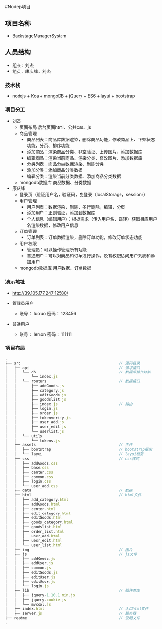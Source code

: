 #Nodejs项目
## 项目名称
* BackstageManagerSystem

## 人员结构
* 组长：刘杰
* 组员：康庆峰、刘杰

### 技术栈
* nodejs + Koa + mongoDB + jQuery + ES6 + layui + bootstrap

### 项目分工
* 刘杰
    * 页面布局
        后台页面html、公共css、js
    * 商品管理
        * 商品列表：商品库数据渲染，删除商品功能，修改商品上、下架状态功能，分页、排序功能
        * 添加商品：渲染商品分类、非空验证、上传图片、添加数据库
        * 编辑商品：渲染当前商品、渲染分类、修改图片、添加数据库
        * 分类列表：商品分类数据渲染、删除分类
        * 添加分类：添加商品分类数据
        * 编辑分类：渲染当前分类数据、添加商品分类数据
    * mongodb数据库
        商品数据、分类数据
* 康庆峰
    * 登录页（验证用户名，验证码，免登录（localStorage，session））
    * 用户管理
        * 用户列表：数据渲染，删除、多行删除，编辑，分页
        * 添加用户：正则验证，添加到数据库
        * 个人信息（编辑用户）：根据需求（传入用户名、跳转）获取相应用户名渲染数据，修改用户信息
    * 订单管理
        * 订单列表：订单数据渲染，删除订单功能，修改订单状态功能
    * 用户权限
        * 管理员：可以操作管理所有功能
        * 普通用户：可以对商品和订单进行操作，没有权限访问用户列表和添加用户
    * mongodb数据库
        用户数据、订单数据

### 演示地址
* http://39.105.177.247:12580/

* 管理员用户   
    * 账号： luoluo  密码： 123456   
* 普通用户
    * 账号： lemon   密码： 111111

### 项目布局
```js
.
├── src                                         	// 源码目录
│   ├── api                                    	 	// 请求接口
│   │   └── db                                  	// 数据库操作封装
│   │       └── index.js                                                      
│   │   └── routers                            		// 数据接口
│   │       ├── addGoods.js                     
│   │       ├── category.js                    
│   │       ├── editGoods.js                    
│   │       ├── goodslist.js                    
│   │       ├── index.js                        	// 路由
│   │       ├── login.js                       
│   │       ├── order.js                        
│   │       ├── tokenverify.js                 
│   │       ├── user_add.js                     
│   │       ├── user_edit.js                   
│   │       └── userlist.js                                                  
│   │   └── utils                              		 
│   │       └── tokens.js                       
│   ├── assets                                 		// 主件
│   │   ├── bootstrap                        		// bootstrap框架
│   │   └── layui                              		// layui框架
│   ├── css                                     	// css样式
│   │   ├── addGoods.css                         
│   │   ├── base.css                     
│   │   ├── center.css                        
│   │   ├── common.css 
│   │   ├── login.css                   
│   │   └── user_add.css  
│   ├── data                                    	// 数据
│   ├── html                                    	// html文件
│   │   ├── add_category.html                          
│   │   ├── addGoods.html                           
│   │   ├── center.html                          
│   │   ├── edit_category.html 
│   │   ├── editGoods.html                          
│   │   ├── goods_category.html                          
│   │   ├── goodslist.html                         
│   │   ├── order_list.html
│   │   ├── user_add.html                          
│   │   ├── uesr_edit.html                                  
│   │   └── user_list.html                     
│   ├── img                                     	// 图片
│   ├── js                                          // js文件                        
│   │   ├── addGoods.js                           
│   │   ├── addUser.js 
│   │   ├── common.js                           
│   │   ├── editGoods.js 
│   │   ├── editUser.js                          
│   │   ├── editUser.js                                                               
│   │   └── login.js 
│   ├── lib                                         // 插件类库 
│   │   ├── jquery-1.10.1.min.js                          
│   │   ├── jquery.cookie.js                                                               
│   │   └── mycool.js                                    
│   ├── index.html                             		// 入口html文件
│   ├── server.js                                	// 服务器
├── readme                                       	// 说明文件
.
```